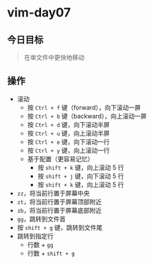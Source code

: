 # vim-day07
## 今日目标
> 在单文件中更快地移动 

## 操作
+ 滚动
  + 按 `Ctrl + f` 键（forward），向下滚动一屏
  + 按 `Ctrl + b` 键（backward），向上滚动一屏
  + 按 `Ctrl + d` 键，向下滚动半屏
  + 按 `Ctrl + u` 键，向上滚动半屏
  + 按 `Ctrl + e` 键，向下滚动一行
  + 按 `Ctrl + y` 键，向上滚动一行
  + 基于配置（更容易记忆）
    + 按 `shift + k` 键，向上滚动 5 行
    + 按 `shift + j` 键，向下滚动 5 行
    + 按 `shift + k` 键，向上滚动 5 行
+ `zz`，将当前行置于屏幕中央
+ `zt`，将当前行置于屏幕顶部附近
+ `zb`，将当前行置于屏幕底部附近
+ `gg`，跳转到文件首
+ 按 `shift + g` 键，跳转到文件尾
+ 跳转到指定行
  + 行数 + `gg`
  + 行数 + `shift + g`
